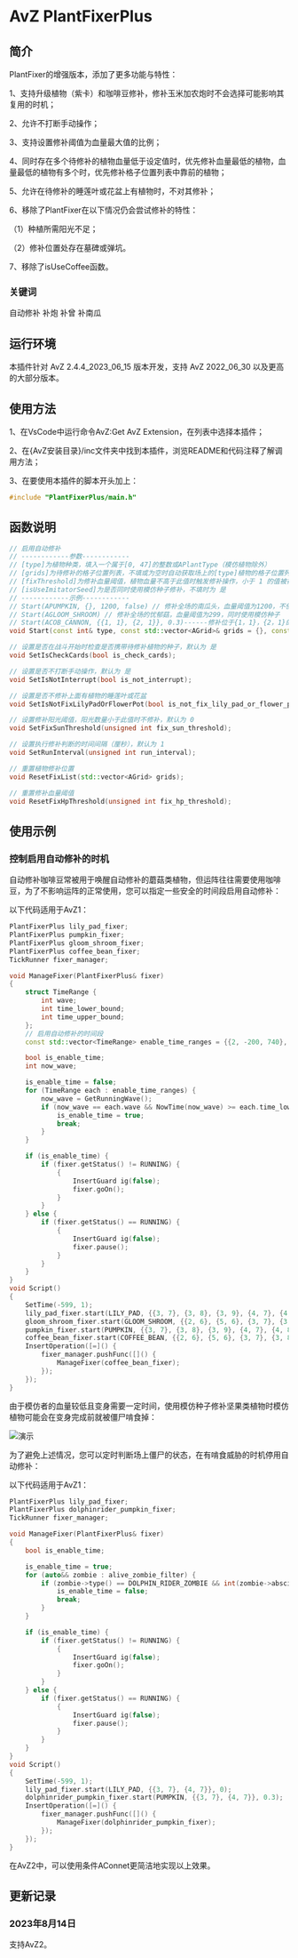 # AvZ PlantFixerPlus

## 简介

PlantFixer的增强版本，添加了更多功能与特性：

1、支持升级植物（紫卡）和咖啡豆修补，修补玉米加农炮时不会选择可能影响其复用的时机；

2、允许不打断手动操作；

3、支持设置修补阈值为血量最大值的比例；

4、同时存在多个待修补的植物血量低于设定值时，优先修补血量最低的植物，血量最低的植物有多个时，优先修补格子位置列表中靠前的植物；

5、允许在待修补的睡莲叶或花盆上有植物时，不对其修补；

6、移除了PlantFixer在以下情况仍会尝试修补的特性：

（1）种植所需阳光不足；

（2）修补位置处存在墓碑或弹坑。

7、移除了isUseCoffee函数。

### 关键词

自动修补 补炮 补曾 补南瓜

## 运行环境

本插件针对 AvZ 2.4.4_2023_06_15 版本开发，支持 AvZ 2022_06_30 以及更高的大部分版本。

## 使用方法


1、在VsCode中运行命令AvZ:Get AvZ Extension，在列表中选择本插件；

2、在{AvZ安装目录}/inc文件夹中找到本插件，浏览README和代码注释了解调用方法；

3、在要使用本插件的脚本开头加上：
```c++
#include "PlantFixerPlus/main.h"
```

## 函数说明
```c++
// 启用自动修补
// ------------参数------------
// [type]为植物种类，填入一个属于[0, 47]的整数或APlantType（模仿植物除外）
// [grids]为待修补的格子位置列表，不填或为空时自动获取场上的[type]植物的格子位置列表
// [fixThreshold]为修补血量阈值，植物血量不高于此值时触发修补操作，小于 1 的值被视为最大血量的比例，不填时为 0.9999
// [isUseImitatorSeed]为是否同时使用模仿种子修补，不填时为 是
// ------------示例------------
// Start(APUMPKIN, {}, 1200, false) // 修补全场的南瓜头，血量阈值为1200，不使用模仿种子
// Start(AGLOOM_SHROOM) // 修补全场的忧郁菇，血量阈值为299，同时使用模仿种子
// Start(ACOB_CANNON, {{1, 1}, {2, 1}}, 0.3)------修补位于{1，1}，{2，1}的玉米加农炮，血量阈值为90，同时使用模仿种子
void Start(const int& type, const std::vector<AGrid>& grids = {}, const float& fixThreshold = 0.9999, const bool& isUseImitatorSeed = true);

// 设置是否在战斗开始时检查是否携带待修补植物的种子，默认为 是
void SetIsCheckCards(bool is_check_cards);

// 设置是否不打断手动操作，默认为 是
void SetIsNotInterrupt(bool is_not_interrupt);

// 设置是否不修补上面有植物的睡莲叶或花盆
void SetIsNotFixLilyPadOrFlowerPot(bool is_not_fix_lily_pad_or_flower_pot_with_plant);

// 设置修补阳光阈值，阳光数量小于此值时不修补，默认为 0
void SetFixSunThreshold(unsigned int fix_sun_threshold);

// 设置执行修补判断的时间间隔（厘秒），默认为 1
void SetRunInterval(unsigned int run_interval);

// 重置植物修补位置
void ResetFixList(std::vector<AGrid> grids);

// 重置修补血量阈值
void ResetFixHpThreshold(unsigned int fix_hp_threshold);
```


## 使用示例

### 控制启用自动修补的时机

自动修补咖啡豆常被用于唤醒自动修补的蘑菇类植物，但运阵往往需要使用咖啡豆，为了不影响运阵的正常使用，您可以指定一些安全的时间段启用自动修补：  

以下代码适用于AvZ1：
```c++
PlantFixerPlus lily_pad_fixer;
PlantFixerPlus pumpkin_fixer;
PlantFixerPlus gloom_shroom_fixer;
PlantFixerPlus coffee_bean_fixer;
TickRunner fixer_manager;

void ManageFixer(PlantFixerPlus& fixer)
{
    struct TimeRange {
        int wave;
        int time_lower_bound;
        int time_upper_bound;
    };
    // 启用自动修补的时间段
    const std::vector<TimeRange> enable_time_ranges = {{2, -200, 740}, {6, -200, 740}, {9, 300, 4500}, {11, -200, 740}, {15, -200, 740}, {19, -200, 4500}, {20, 300, 5500}};

    bool is_enable_time;
    int now_wave;

    is_enable_time = false;
    for (TimeRange each : enable_time_ranges) {
        now_wave = GetRunningWave();
        if (now_wave == each.wave && NowTime(now_wave) >= each.time_lower_bound && NowTime(now_wave) <= each.time_upper_bound) {
            is_enable_time = true;
            break;
        }
    }

    if (is_enable_time) {
        if (fixer.getStatus() != RUNNING) {
            {
                InsertGuard ig(false);
                fixer.goOn();
            }
        }
    } else {
        if (fixer.getStatus() == RUNNING) {
            {
                InsertGuard ig(false);
                fixer.pause();
            }
        }
    }
}
void Script()
{
    SetTime(-599, 1);
    lily_pad_fixer.start(LILY_PAD, {{3, 7}, {3, 8}, {3, 9}, {4, 7}, {4, 8}, {4, 9}});
    gloom_shroom_fixer.start(GLOOM_SHROOM, {{2, 6}, {5, 6}, {3, 7}, {3, 8}, {3, 9}, {4, 7}, {4, 8}, {4, 9}});
    pumpkin_fixer.start(PUMPKIN, {{3, 7}, {3, 8}, {3, 9}, {4, 7}, {4, 8}, {4, 9}}, 0.3);
    coffee_bean_fixer.start(COFFEE_BEAN, {{2, 6}, {5, 6}, {3, 7}, {3, 8}, {3, 9}, {4, 7}, {4, 8}, {4, 9}});
    InsertOperation([=]() {
        fixer_manager.pushFunc([]() {
            ManageFixer(coffee_bean_fixer);
        });
    });
}
```

由于模仿者的血量较低且变身需要一定时间，使用模仿种子修补坚果类植物时模仿植物可能会在变身完成前就被僵尸啃食掉：

![演示](演示.gif)

为了避免上述情况，您可以定时判断场上僵尸的状态，在有啃食威胁的时机停用自动修补：

以下代码适用于AvZ1：

```c++
PlantFixerPlus lily_pad_fixer;
PlantFixerPlus dolphinrider_pumpkin_fixer;
TickRunner fixer_manager;

void ManageFixer(PlantFixerPlus& fixer)
{
    bool is_enable_time;

    is_enable_time = true;
    for (auto&& zombie : alive_zombie_filter) {
        if (zombie->type() == DOLPHIN_RIDER_ZOMBIE && int(zombie->abscissa()) <= 720) {
            is_enable_time = false;
            break;
        }
    }

    if (is_enable_time) {
        if (fixer.getStatus() != RUNNING) {
            {
                InsertGuard ig(false);
                fixer.goOn();
            }
        }
    } else {
        if (fixer.getStatus() == RUNNING) {
            {
                InsertGuard ig(false);
                fixer.pause();
            }
        }
    }
}
void Script()
{
    SetTime(-599, 1);
    lily_pad_fixer.start(LILY_PAD, {{3, 7}, {4, 7}}, 0);
    dolphinrider_pumpkin_fixer.start(PUMPKIN, {{3, 7}, {4, 7}}, 0.3);
    InsertOperation([=]() {
        fixer_manager.pushFunc([]() {
            ManageFixer(dolphinrider_pumpkin_fixer);
        });
    });
}
```

在AvZ2中，可以使用条件AConnet更简洁地实现以上效果。

## 更新记录

### 2023年8月14日

支持AvZ2。